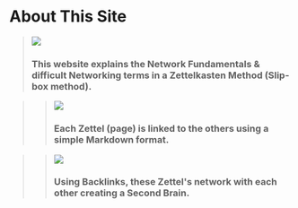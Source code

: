 # About This Site

> ![](.gitbook/assets/the-archive.ico) 
>
> ### This website explains the Network Fundamentals & difficult Networking terms in a Zettelkasten Method \(Slip-box method\).

> > ![](.gitbook/assets/markdown%20%281%29.ico) 
> >
> > ### Each Zettel \(page\) is linked to the others using a simple Markdown format.

> > ![](.gitbook/assets/backlink.ico) 
> >
> > ### Using Backlinks, these Zettel's network with each other creating a Second Brain.

